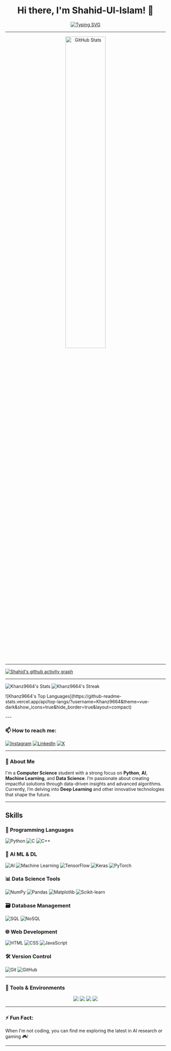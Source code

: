 <h1 align="center">Hi there, I'm Shahid-Ul-Islam! 👋</h1>

<p align="center">
  <a href="https://github.com/Khanz9664"><img src="https://readme-typing-svg.herokuapp.com?size=24&center=true&vCenter=true&width=500&lines=Passionate+CS+Student;AI+and+ML+Enthusiast;Exploring+Data+Science" alt="Typing SVG" /></a>
</p>

---

<p align="center">
  <img src="https://streak-stats.demolab.com?user=Khanz9664&show_icons=true&&theme=dark" width="50%" alt="GitHub Stats" /> 
</p>

---

[![Shahid's github activity graph](https://github-readme-activity-graph.vercel.app/graph?username=Khanz9664&theme=github-compact)](https://github.com/Khanz9664/github-readme-activity-graph)

---

![Khanz9664's Stats](https://github-readme-stats.vercel.app/api?username=Khanz9664&theme=vue-dark&show_icons=true&hide_border=true&count_private=true)
![Khanz9664's Streak](https://github-readme-streak-stats.herokuapp.com/?user=Khanz9664&theme=vue-dark&hide_border=true)

<p align="centre">
![Khanz9664's Top Languages](https://github-readme-stats.vercel.app/api/top-langs/?username=Khanz9664&theme=vue-dark&show_icons=true&hide_border=true&layout=compact)
</p>
---

### 📫 How to reach me:
[![Instagram](https://img.shields.io/badge/Instagram-%23E4405F.svg?logo=Instagram&logoColor=white)](https://instagram.com/shaddy9664) [![LinkedIn](https://img.shields.io/badge/LinkedIn-%230077B5.svg?logo=linkedin&logoColor=white)](https://linkedin.com/in/shahid-ul-islam-13650998) [![X](https://img.shields.io/badge/X-black.svg?logo=X&logoColor=white)](https://x.com/Shaddy9664) 

      
---


### 🚀 About Me
I'm a **Computer Science** student with a strong focus on **Python**, **AI**, **Machine Learning**, and **Data Science**. I’m passionate about creating impactful solutions through data-driven insights and advanced algorithms. Currently, I’m delving into **Deep Learning** and other innovative technologies that shape the future.

---

## Skills  

### 🚀 Programming Languages  
<p align="left">
  <img src="https://img.shields.io/badge/Python-3776AB?style=for-the-badge&logo=python&logoColor=white" alt="Python" />
  <img src="https://img.shields.io/badge/C-A8B9CC?style=for-the-badge&logo=c&logoColor=white" alt="C" />
  <img src="https://img.shields.io/badge/C++-00599C?style=for-the-badge&logo=cplusplus&logoColor=white" alt="C++" />
</p>  

### 🤖 AI ML & DL  
<p align="left">
  <img src="https://img.shields.io/badge/AI-00B0D7?style=for-the-badge&logo=artificial-intelligence&logoColor=white" alt="AI" />
  <img src="https://img.shields.io/badge/Machine%20Learning-00897B?style=for-the-badge&logo=scikit-learn&logoColor=white" alt="Machine Learning" />
  <img src="https://img.shields.io/badge/TensorFlow-FF6F00?style=for-the-badge&logo=tensorflow&logoColor=white" alt="TensorFlow" />
  <img src="https://img.shields.io/badge/Keras-D00000?style=for-the-badge&logo=keras&logoColor=white" alt="Keras" />
  <img src="https://img.shields.io/badge/PyTorch-EE4C2C?style=for-the-badge&logo=pytorch&logoColor=white" alt="PyTorch" />
</p>

### 📊 Data Science Tools  
<p align="left">
  <img src="https://img.shields.io/badge/NumPy-013243?style=for-the-badge&logo=numpy&logoColor=white" alt="NumPy" />
  <img src="https://img.shields.io/badge/Pandas-150458?style=for-the-badge&logo=pandas&logoColor=white" alt="Pandas" />
  <img src="https://img.shields.io/badge/Matplotlib-3776AB?style=for-the-badge&logo=python&logoColor=white" alt="Matplotlib" />
  <img src="https://img.shields.io/badge/Scikit--learn-F7931E?style=for-the-badge&logo=scikit-learn&logoColor=white" alt="Scikit-learn" />
</p>  

### 🗃️ Database Management  
<p align="left">
  <img src="https://img.shields.io/badge/SQL-316192?style=for-the-badge&logo=postgresql&logoColor=white" alt="SQL" />
  <img src="https://img.shields.io/badge/NoSQL-005571?style=for-the-badge&logo=mongodb&logoColor=white" alt="NoSQL" />
</p>  

### 🌐 Web Development  
<p align="left">
  <img src="https://img.shields.io/badge/HTML5-E34F26?style=for-the-badge&logo=html5&logoColor=white" alt="HTML" />
  <img src="https://img.shields.io/badge/CSS3-1572B6?style=for-the-badge&logo=css3&logoColor=white" alt="CSS" />
  <img src="https://img.shields.io/badge/JavaScript-F7DF1E?style=for-the-badge&logo=javascript&logoColor=black" alt="JavaScript" />
</p>  

### 🛠️ Version Control  
<p align="left">
  <img src="https://img.shields.io/badge/Git-F05032?style=for-the-badge&logo=git&logoColor=white" alt="Git" />
  <img src="https://img.shields.io/badge/GitHub-181717?style=for-the-badge&logo=github&logoColor=white" alt="GitHub" />
</p>

---

### 🔧 Tools & Environments
<p align="center">
  <img src="https://img.shields.io/badge/Editor-VS_Code-blue?style=for-the-badge&logo=visual-studio-code&logoColor=white" />
  <img src="https://img.shields.io/badge/Editor-PyCharm-green?style=for-the-badge&logo=pycharm&logoColor=white" />
  <img src="https://img.shields.io/badge/Tool-Git-black?style=for-the-badge&logo=git&logoColor=white" />
  <img src="https://img.shields.io/badge/Tool-Docker-blue?style=for-the-badge&logo=docker&logoColor=white" />
</p>

---

### ⚡ Fun Fact:
When I'm not coding, you can find me exploring the latest in AI research or gaming 🎮!

---
